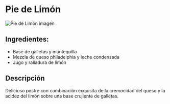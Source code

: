 # Pie de Limón
![Pie de Limón imagen](https://d1uz88p17r663j.cloudfront.net/resized/2020_05_11T08_53_01_mrs_ImageRecipes_136768lrg_448_448.jpg)
## Ingredientes:
* Base de galletas y mantequilla
* Mezcla de queso philadelphia y leche condensada
* Jugo y ralladura de limón

## Descripción
Delicioso postre con combinación exquisita de la cremocidad del queso y la acidez del limón sobre una base crujiente de galletas.
